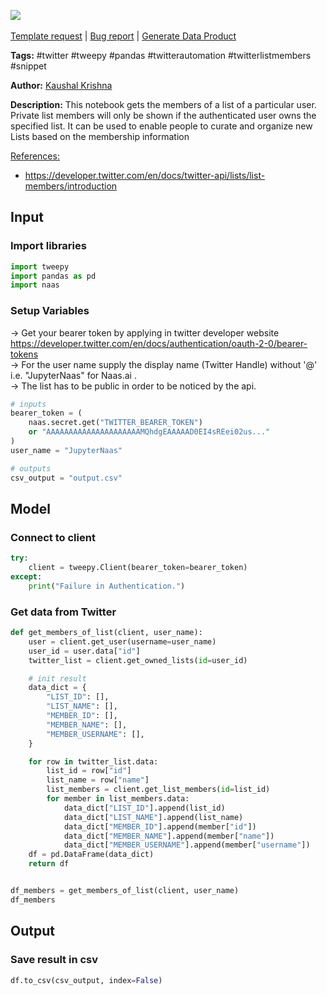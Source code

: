 <a href="https://app.naas.ai/user-redirect/naas/downloader?url=https://raw.githubusercontent.com/jupyter-naas/awesome-notebooks/master/Twitter/Twitter_Get_members_of%20list.ipynb" target="_parent"><img src="https://naasai-public.s3.eu-west-3.amazonaws.com/Open_in_Naas_Lab.svg"/></a><br><br><a href="https://github.com/jupyter-naas/awesome-notebooks/issues/new?assignees=&labels=&template=template-request.md&title=Tool+-+Action+of+the+notebook+">Template request</a> | <a href="https://github.com/jupyter-naas/awesome-notebooks/issues/new?assignees=&labels=bug&template=bug_report.md&title=Twitter+-+Get+members+of+list:+Error+short+description">Bug report</a> | <a href="https://app.naas.ai/user-redirect/naas/downloader?url=https://raw.githubusercontent.com/jupyter-naas/awesome-notebooks/master/Naas/Naas_Start_data_product.ipynb" target="_parent">Generate Data Product</a>

**Tags:** #twitter #tweepy #pandas #twitterautomation #twitterlistmembers #snippet

**Author:** [Kaushal Krishna](https://www.linkedin.com/in/kaushal-krishna-a48959153)

**Description:** This notebook gets the members of a list of a particular user. Private list members will only be shown if the authenticated user owns the specified list. It can be used to enable people to curate and organize new Lists based on the membership information

<u>References:</u>
- https://developer.twitter.com/en/docs/twitter-api/lists/list-members/introduction

## Input

### Import libraries


```python
import tweepy
import pandas as pd
import naas
```

### Setup Variables
-> Get your bearer token by applying in twitter developer website https://developer.twitter.com/en/docs/authentication/oauth-2-0/bearer-tokens            
-> For the user name supply the display name (Twitter Handle) without '@' i.e.  "JupyterNaas" for Naas.ai .                                                                                                                                                                                      
-> The list has to be public in order to be noticed by the api.


```python
# inputs
bearer_token = (
    naas.secret.get("TWITTER_BEARER_TOKEN")
    or "AAAAAAAAAAAAAAAAAAAAAMQhdgEAAAAAD0EI4sREei02us..."
)
user_name = "JupyterNaas"

# outputs
csv_output = "output.csv"
```

## Model

### Connect to client


```python
try:
    client = tweepy.Client(bearer_token=bearer_token)
except:
    print("Failure in Authentication.")
```

### Get data from Twitter


```python
def get_members_of_list(client, user_name):
    user = client.get_user(username=user_name)
    user_id = user.data["id"]
    twitter_list = client.get_owned_lists(id=user_id)

    # init result
    data_dict = {
        "LIST_ID": [],
        "LIST_NAME": [],
        "MEMBER_ID": [],
        "MEMBER_NAME": [],
        "MEMBER_USERNAME": [],
    }

    for row in twitter_list.data:
        list_id = row["id"]
        list_name = row["name"]
        list_members = client.get_list_members(id=list_id)
        for member in list_members.data:
            data_dict["LIST_ID"].append(list_id)
            data_dict["LIST_NAME"].append(list_name)
            data_dict["MEMBER_ID"].append(member["id"])
            data_dict["MEMBER_NAME"].append(member["name"])
            data_dict["MEMBER_USERNAME"].append(member["username"])
    df = pd.DataFrame(data_dict)
    return df


df_members = get_members_of_list(client, user_name)
df_members
```

## Output

### Save result in csv


```python
df.to_csv(csv_output, index=False)
```
